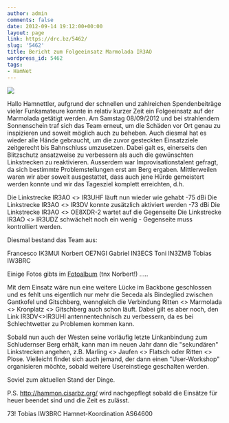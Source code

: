 ```yaml
---
author: admin
comments: false
date: 2012-09-14 19:12:00+00:00
layout: page
link: https://drc.bz/5462/
slug: '5462'
title: Bericht zum Folgeeinsatz Marmolada IR3AO
wordpress_id: 5462
tags:
- HamNet
---
```


[![](https://drc.bz/wp-content/uploads/2012/09/team.jpg)](https://drc.bz/wp-content/uploads/2012/09/team.jpg)  
  

Hallo Hamnettler,
aufgrund der schnellen und zahlreichen Spendenbeiträge vieler Funkamateure konnte in relativ kurzer Zeit ein Folgeeinsatz auf der Marmolada getätigt werden. Am Samstag 08/09/2012 und bei strahlendem Sonnenschein traf sich das Team erneut, um die Schäden vor Ort genau zu inspizieren und soweit möglich auch zu beheben.
Auch diesmal hat es wieder alle Hände gebraucht, um die zuvor gesteckten Einsatzziele zeitgerecht bis Bahnschluss umzusetzen.
Dabei galt es, einerseits den Blitzschutz ansatzweise zu verbessern als auch die gewünschten Linkstrecken zu reaktivieren.
Ausserdem war Improvisationstalent gefragt, da sich bestimmte Problemstellungen erst am Berg ergaben.
Mittlerweilen waren wir aber soweit ausgestattet, dass auch jene Hürde gemeistert werden konnte und wir das Tagesziel komplett erreichten, d.h.

Die Linkstrecke IR3AO <> IR3UHF läuft nun wieder wie gehabt -75 dBi
Die Linkstrecke IR3AO <> IR3DV konnte zusätzlich aktiviert werden -73 dBi
Die Linkstrecke IR3AO <> OE8XDR-2 wartet auf die Gegenseite
Die Linkstrecke IR3AO <> IR3UDZ schwächelt noch ein wenig - Gegenseite muss kontrolliert werden.

Diesmal bestand das Team aus:

Francesco IK3MUI
Norbert OE7NGI
Gabriel IN3ECS
Toni IN3ZMB
Tobias IW3BRC

Einige Fotos gibts im [Fotoalbum](https://drc.bz/?page_id=205&wppa-album=56&wppa-cover=0&wppa-occur=1) (tnx Norbert!) .....

Mit dem Einsatz wäre nun eine weitere Lücke im Backbone geschlossen und es fehlt uns eigentlich nur mehr die Seceda als Bindeglied zwischen Gantkofel und Gitschberg, wenngleich die Verbindung Ritten <> Marmolada <> Kronplatz <> Gitschberg auch schon läuft.
Dabei gilt es aber noch, den Link IR3DV<>IR3UHI antennentechnisch zu verbessern, da es bei Schlechtwetter zu Problemen kommen kann.

Sobald nun auch der Westen seine vorläufig letzte Linkanbindung zum Schludernser Berg erhält, kann man im neuen Jahr dann die "sekundären" Linkstrecken angehen, z.B. Marling <> Jaufen <> Flatsch oder Ritten <> Plose.
Vielleicht findet sich auch jemand, der dann einen "User-Workshop" organisieren möchte, sobald weitere Usereinstiege geschalten werden.

Soviel zum aktuellen Stand der Dinge.

P.S.
http://hammon.cisarbz.org/ wird nachgepflegt sobald die Einsätze für heuer beendet sind und die Zeit es zulässt.


73!
Tobias
IW3BRC
Hamnet-Koordination AS64600
